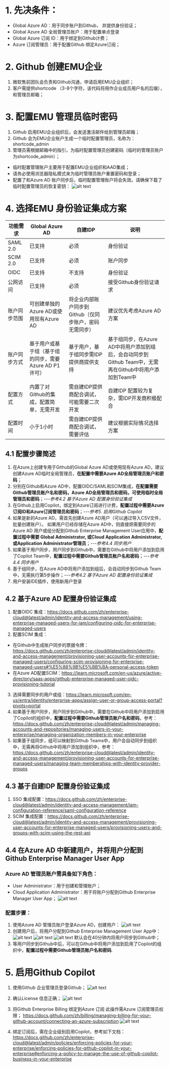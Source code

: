 # 1. 先决条件：
* Global Azure AD：用于同步账户到Github， 并提供身份验证；
* Global Azure AD 全局管理员账户：用于配置单点登录
* Global Azure 订阅 ID：用于绑定到Github计费； 
* Azure 订阅管理员：用于配置Github 绑定Azure订阅；

# 2. Github 创建EMU企业
1.	微软售前团队会负责和Github沟通，申请启用EMU企业组织；
2.	客户需提供shortcode （3-8个字符，该代码将用作企业成员用户名的后缀），和管理员邮箱；

# 3. 配置EMU 管理员临时密码
1.	Github 启用EMU企业组织后，会发送激活邮件给到管理员邮箱；
2.	Github 会为EMU企业账户生成一个临时配置管理员，名称为：shortcode_admin
3.	管理员需根据邮箱中的指引，为临时配置管理员创建密码（临时的管理员账户为shortcode_admin）；
* 临时配置管理账户主要用于配置EMU企业组织和AAD集成；
* 请务必使用浏览器隐私模式来为临时管理员账户重置密码和登录；
* 配置了和Azure AD 账户同步后，临时配置管理账户将会失效。请确保下载了临时配置管理员的恢复密钥：
![alt text](image.png)

# 4. 选择EMU 身份验证集成方案

| 功能需求 | Global Azure AD | 自建IDP | 说明 |
| --- | --- | --- | --- |
| SAML 2.0 | 已支持 | 必须 | 身份验证 |
| SCIM 2.0 | 已支持 | 必须 | 账户同步 |
| OIDC | 已支持 | 不支持 | 身份验证 |
| 公网访问 | 已支持 | 必须 | 接受Github身份验证请求 |
| 账户同步范围 | 可创建单独的Azure AD或使用现有Azure AD | 将企业内部账户同步到Github（仅同步账户，密码无需同步）| 建议优先考虑Azure AD 方案 |
| 账户同步方式 | 基于用户或基于组（基于组的同步，需要Azure AD P1许可） | 基于用户，基于组同步需IDP提供商提供支持 | 基于组同步，在Azure AD中将用户添加到组后，会自动同步到Github Team中，无需再在Github中将用户添加到Team中 |
| 配置方式 | 内置了对Github的集成，配置简单，无需开发 | 需自建IDP提供商配合调试，可能需要二次开发 | 自建IDP 配置较为复杂，需IDP开发商积极配合 |
| 配置时间 | 小于1小时 | 需自建IDP提供商配合调试，需要评估 | 建议根据实际情况选择方案 |



## 4.1 配置步骤简述

1. 在Azure上创建专用于Github的Global Azure AD或使用现有Azure AD，建议创建Azure AD临时全局管理员，**在配置中需要Azure AD全局管理员账户和密码**；
2. 分别在Github和Azure AD中，配置OIDC/SAML和SCIM集成，**在配置需要Github管理员账户名和密码，Azure AD全局管理员和密码，可使用临时全局管理员和密码**；_---参考4.2 基于Azure AD 配置身份验证集成_
3. 在Github上启用Copilot，绑定到Azure订阅进行计费，**配置过程中需要Azure 订阅ID和Azure订阅管理员和密码**；_---参考5. 启用Github Copilot_
4. 如果是新的Azure AD，需首先创建Azure AD用户（可以通过导入CSV文件，批量创建账户）。
如果用户已经存储在Azure AD中，则直接把需要同步的Azure AD 用户或组分配到Github Enterprise Management User应用中，**配置过程中需要 Global Administrator, 或Cloud Application Administrator, 或Application Administrator管理员**；_---参考4.4 同步用户_
5. 如果基于用户同步，用户同步到Github中，需要在Github中将用户添加到启用了Copilot Team中，**配置过程中需要Github管理员账户名和密码**；_---参考4.4 同步用户_
6. 基于组同步，在Azure AD中将用户添加到组后，会自动同步到Github Team中，无需执行第5步操作；_---参考4.2 基于Azure AD 配置身份验证集成_
7. 用户安装IDE插件，使用新用户登录


## 4.2 基于Azure AD 配置身份验证集成
1. 配置OIDC 集成：https://docs.github.com/zh/enterprise-cloud@latest/admin/identity-and-access-management/using-enterprise-managed-users-for-iam/configuring-oidc-for-enterprise-managed-users
2. 配置SCIM 集成：
* 在Github中生成账户同步的票据令牌：https://docs.github.com/zh/enterprise-cloud@latest/admin/identity-and-access-management/provisioning-user-accounts-for-enterprise-managed-users/configuring-scim-provisioning-for-enterprise-managed-users#%E5%88%9B%E5%BB%BA-personal-access-token
* 在Azure AD配置SCIM：https://learn.microsoft.com/en-us/azure/active-directory/saas-apps/github-enterprise-managed-user-oidc-provisioning-tutorial
3. 选择需要同步的用户或组：https://learn.microsoft.com/en-us/entra/identity/enterprise-apps/assign-user-or-group-access-portal?pivots=portal
4. 如果基于用户同步，用户同步到Github中，需要在Github中将用户添加到启用了Copilot的组织中，**配置过程中需要Github管理员账户名和密码**，参考：
https://docs.github.com/zh/enterprise-cloud@latest/admin/managing-accounts-and-repositories/managing-users-in-your-enterprise/managing-organization-members-in-your-enterprise
5. 如果基于组同步，组可以映射到Github Teams中，用户会自动同步到组织中，无需再将Github中将用户添加到组织中，参考：https://docs.github.com/zh/enterprise-cloud@latest/admin/identity-and-access-management/provisioning-user-accounts-for-enterprise-managed-users/managing-team-memberships-with-identity-provider-groups


## 4.3 基于自建IDP 配置身份验证集成
1. SSO 集成配置：https://docs.github.com/zh/enterprise-cloud@latest/admin/identity-and-access-management/iam-configuration-reference/saml-configuration-reference
2. SCIM 集成配置：https://docs.github.com/zh/enterprise-cloud@latest/admin/identity-and-access-management/provisioning-user-accounts-for-enterprise-managed-users/provisioning-users-and-groups-with-scim-using-the-rest-api

## 4.4 在Azure AD 中新建用户，并将用户分配到Github Enterprise Manager User App
### Azure AD 管理员账户需具备如下角色：
* User Administrator：用于创建和管理账户；
* Cloud Application Administrator：用于将账户分配到Github Enterprise Manager User App；
![alt text](image-4.png)
### 配置步骤：
1. 使用Azure AD 管理员账户登录Azure AD，创建用户：
![alt text](image-5.png)
2. 创建用户后，将用户分配到Github Enterprise Management User App中：
![alt text](image-6.png)
![alt text](image-7.png)
![alt text](image-8.png)
默认会在40分钟内将用户同步到Github中；
3. 等用户同步到Github中后，可以在Github中将用户添加到启用了Copilot的组织中，**配置过程中需要Github管理员账户名和密码**.


# 5. 启用Github Copilot
1.	使用Github 企业管理员登录Github；
![alt text](image-1.png) 
2.	确认License 信息正确；
![alt text](image-2.png)
3.	将Github Enterprise Billing 绑定到Azure 订阅
此操作需Azure 订阅管理员权限；
https://docs.github.com/zh/billing/managing-billing-for-your-github-account/connecting-an-azure-subscription
![alt text](image-3.png)

4.	绑定订阅后，需在企业级别启用Copilot，参考如下文档：
https://docs.github.com/zh/enterprise-cloud@latest/admin/policies/enforcing-policies-for-your-enterprise/enforcing-policies-for-github-copilot-in-your-enterprise#enforcing-a-policy-to-manage-the-use-of-github-copilot-business-in-your-enterprise



